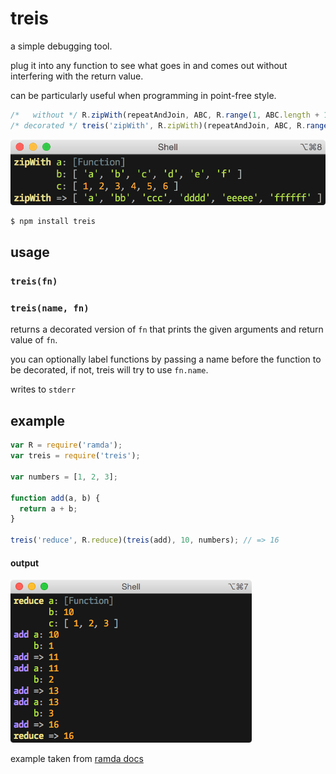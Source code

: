 # treis

a simple debugging tool.

plug it into any function to see what goes in and comes out without interfering with the return value.

can be particularly useful when programming in point-free style.

```js
/*   without */ R.zipWith(repeatAndJoin, ABC, R.range(1, ABC.length + 1));
/* decorated */ treis('zipWith', R.zipWith)(repeatAndJoin, ABC, R.range(1, ABC.length + 1));
```

![](https://raw.githubusercontent.com/raine/treis/media/img4.png)

```sh
$ npm install treis
```

## usage

### `treis(fn)`
### `treis(name, fn)`

returns a decorated version of `fn` that prints the given arguments and
return value of `fn`.

you can optionally label functions by passing a name before the function
to be decorated, if not, treis will try to use `fn.name`.

writes to `stderr`

## example

```js
var R = require('ramda');
var treis = require('treis');

var numbers = [1, 2, 3];

function add(a, b) {
  return a + b;
}

treis('reduce', R.reduce)(treis(add), 10, numbers); // => 16
```

#### output

![](https://raw.githubusercontent.com/raine/treis/media/img3.png)

example taken from [ramda docs](http://ramdajs.com/docs)
